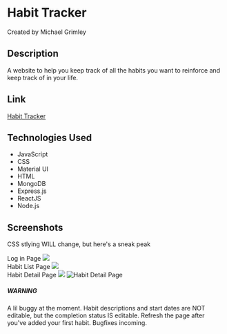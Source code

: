 # Habit Tracker
Created by Michael Grimley

## Description
A website to help you keep track of all the habits you want to reinforce and keep track of in your life. 

## Link
[Habit Tracker](http://habittracker.herokuapp.com/habits)

## Technologies Used
<ul>
    <li>JavaScript</li>
    <li>CSS</li>
    <li>Material UI</li>
    <li>HTML</li>
    <li>MongoDB</li>
    <li>Express.js</li>
    <li>ReactJS</li>
    <li>Node.js</li>
</ul>

## Screenshots
CSS stlying WILL change, but here's a sneak peak

Log in Page
<img src="https://i.imgur.com/CzzppFl.png">
<br />
Habit List Page
<img src="https://i.imgur.com/cl6dgkK.png">
<br />
Habit Detail Page
<img src="https://i.imgur.com/4DA2vJx.png">
![Habit Detail Page](https://i.imgur.com/4DA2vJx.png)

##### WARNING
A lil buggy at the moment. Habit descriptions and start dates are NOT editable, but the completion status IS editable. Refresh the page after you've added your first habit. Bugfixes incoming. 